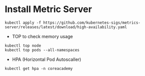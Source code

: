 # Install Metric Server

```shell
kubectl apply -f https://github.com/kubernetes-sigs/metrics-server/releases/latest/download/high-availability.yaml
```

- TOP to check memory usage

```shell
kubectl top node
kubectl top pods --all-namespaces
```

- HPA (Horizontal Pod Autoscaller)

```shell
kubectl get hpa -n coreacademy
```
